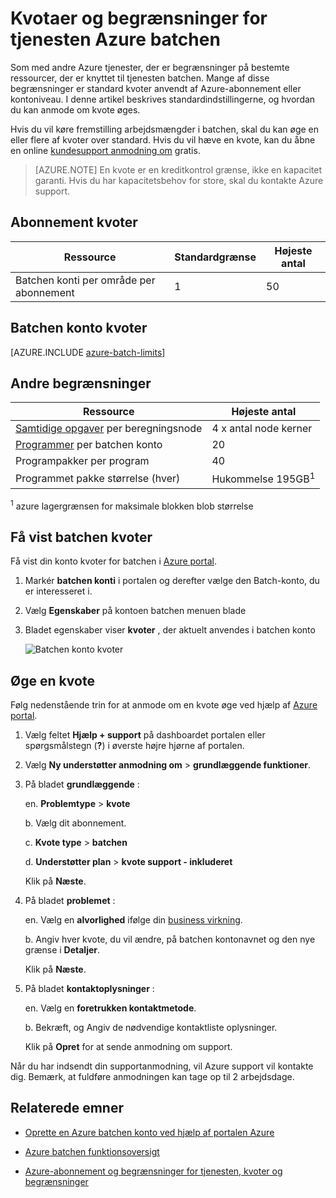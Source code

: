 <properties
    pageTitle="Batch kvoter for tjenesten og begrænsninger for | Microsoft Azure"
    description="Få mere at vide om standard Azure batchen kvoter, grænser og begrænsninger, og hvordan du anmoder om kvote øges"
    services="batch"
    documentationCenter=""
    authors="mmacy"
    manager="timlt"
    editor=""/>

<tags
    ms.service="batch"
    ms.workload="big-compute"
    ms.tgt_pltfrm="na"
    ms.devlang="na"
    ms.topic="article"
    ms.date="09/10/2016"
    ms.author="marsma"/>

# <a name="quotas-and-limits-for-the-azure-batch-service"></a>Kvotaer og begrænsninger for tjenesten Azure batchen

Som med andre Azure tjenester, der er begrænsninger på bestemte ressourcer, der er knyttet til tjenesten batchen. Mange af disse begrænsninger er standard kvoter anvendt af Azure-abonnement eller kontoniveau. I denne artikel beskrives standardindstillingerne, og hvordan du kan anmode om kvote øges.

Hvis du vil køre fremstilling arbejdsmængder i batchen, skal du kan øge en eller flere af kvoter over standard. Hvis du vil hæve en kvote, kan du åbne en online [kundesupport anmodning om](#increase-a-quota) gratis.

>[AZURE.NOTE] En kvote er en kreditkontrol grænse, ikke en kapacitet garanti. Hvis du har kapacitetsbehov for store, skal du kontakte Azure support.

## <a name="subscription-quotas"></a>Abonnement kvoter
**Ressource**|**Standardgrænse**|**Højeste antal**
---|---|---
Batchen konti per område per abonnement | 1 | 50

## <a name="batch-account-quotas"></a>Batchen konto kvoter
[AZURE.INCLUDE [azure-batch-limits](../../includes/azure-batch-limits.md)]

## <a name="other-limits"></a>Andre begrænsninger
**Ressource**|**Højeste antal**
---|---
[Samtidige opgaver](batch-parallel-node-tasks.md) per beregningsnode | 4 x antal node kerner
[Programmer](batch-application-packages.md) per batchen konto        | 20
Programpakker per program  | 40
Programmet pakke størrelse (hver)       | Hukommelse 195GB<sup>1</sup>

<sup>1</sup> azure lagergrænsen for maksimale blokken blob størrelse

## <a name="view-batch-quotas"></a>Få vist batchen kvoter

Få vist din konto kvoter for batchen i [Azure portal][portal].

1. Markér **batchen konti** i portalen og derefter vælge den Batch-konto, du er interesseret i.

2. Vælg **Egenskaber** på kontoen batchen menuen blade

3. Bladet egenskaber viser **kvoter** , der aktuelt anvendes i batchen konto

    ![Batchen konto kvoter][account_quotas]

## <a name="increase-a-quota"></a>Øge en kvote

Følg nedenstående trin for at anmode om en kvote øge ved hjælp af [Azure portal][portal].

1. Vælg feltet **Hjælp + support** på dashboardet portalen eller spørgsmålstegn (**?**) i øverste højre hjørne af portalen.

2. Vælg **Ny understøtter anmodning om** > **grundlæggende funktioner**.

3. På bladet **grundlæggende** :

    en. **Problemtype** > **kvote**

    b. Vælg dit abonnement.

    c. **Kvote type** > **batchen**

    d. **Understøtter plan** > **kvote support - inkluderet**

    Klik på **Næste**.

4. På bladet **problemet** :

    en. Vælg en **alvorlighed** ifølge din [business virkning][support_sev].

    b. Angiv hver kvote, du vil ændre, på batchen kontonavnet og den nye grænse i **Detaljer**.

    Klik på **Næste**.

5. På bladet **kontaktoplysninger** :

    en. Vælg en **foretrukken kontaktmetode**.

    b. Bekræft, og Angiv de nødvendige kontaktliste oplysninger.

    Klik på **Opret** for at sende anmodning om support.

Når du har indsendt din supportanmodning, vil Azure support vil kontakte dig. Bemærk, at fuldføre anmodningen kan tage op til 2 arbejdsdage.

## <a name="related-topics"></a>Relaterede emner

* [Oprette en Azure batchen konto ved hjælp af portalen Azure](batch-account-create-portal.md)

* [Azure batchen funktionsoversigt](batch-api-basics.md)

* [Azure-abonnement og begrænsninger for tjenesten, kvoter og begrænsninger](../azure-subscription-service-limits.md)

[portal]: https://portal.azure.com
[portal_classic_increase]: https://azure.microsoft.com/blog/2014/06/04/azure-limits-quotas-increase-requests/
[support_sev]: http://aka.ms/supportseverity

[account_quotas]: ./media/batch-quota-limit/accountquota_portal.PNG
